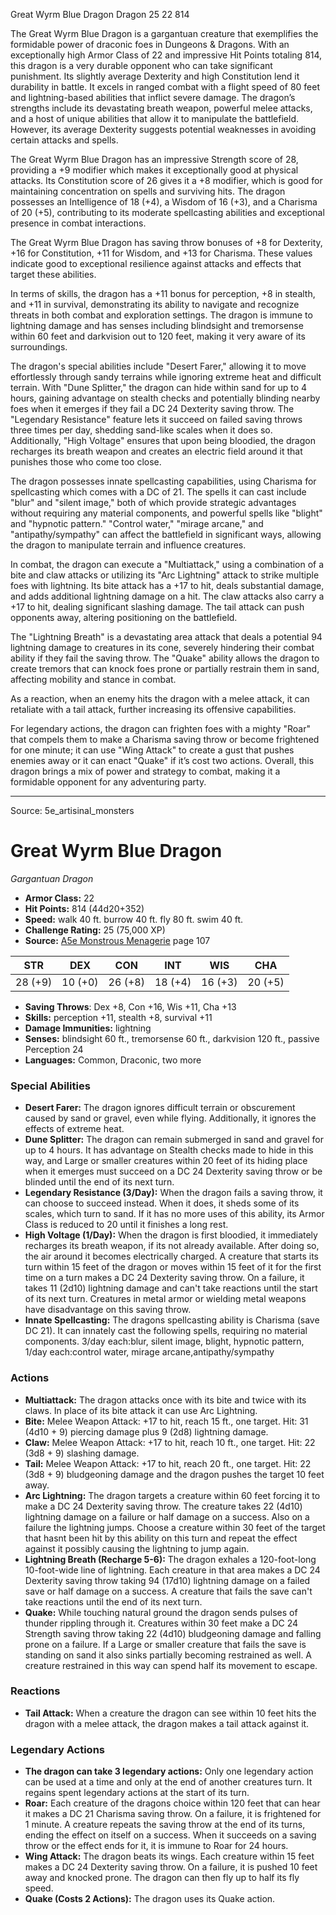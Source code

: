 <MonsterName/>Great Wyrm Blue Dragon</MonsterName>
<CreatureType/>Dragon</CreatureType>
<CR/>25</CR>
<AC/>22</AC>
<HP/>814</HP>
<summary>The Great Wyrm Blue Dragon is a gargantuan creature that exemplifies the formidable power of draconic foes in Dungeons & Dragons. With an exceptionally high Armor Class of 22 and impressive Hit Points totaling 814, this dragon is a very durable opponent who can take significant punishment. Its slightly average Dexterity and high Constitution lend it durability in battle. It excels in ranged combat with a flight speed of 80 feet and lightning-based abilities that inflict severe damage. The dragon’s strengths include its devastating breath weapon, powerful melee attacks, and a host of unique abilities that allow it to manipulate the battlefield. However, its average Dexterity suggests potential weaknesses in avoiding certain attacks and spells. </summary>

<detail>

The Great Wyrm Blue Dragon has an impressive Strength score of 28, providing a +9 modifier which makes it exceptionally good at physical attacks. Its Constitution score of 26 gives it a +8 modifier, which is good for maintaining concentration on spells and surviving hits. The dragon possesses an Intelligence of 18 (+4), a Wisdom of 16 (+3), and a Charisma of 20 (+5), contributing to its moderate spellcasting abilities and exceptional presence in combat interactions. 

The Great Wyrm Blue Dragon has saving throw bonuses of +8 for Dexterity, +16 for Constitution, +11 for Wisdom, and +13 for Charisma. These values indicate good to exceptional resilience against attacks and effects that target these abilities. 

In terms of skills, the dragon has a +11 bonus for perception, +8 in stealth, and +11 in survival, demonstrating its ability to navigate and recognize threats in both combat and exploration settings. The dragon is immune to lightning damage and has senses including blindsight and tremorsense within 60 feet and darkvision out to 120 feet, making it very aware of its surroundings.

The dragon's special abilities include "Desert Farer," allowing it to move effortlessly through sandy terrains while ignoring extreme heat and difficult terrain. With "Dune Splitter," the dragon can hide within sand for up to 4 hours, gaining advantage on stealth checks and potentially blinding nearby foes when it emerges if they fail a DC 24 Dexterity saving throw. The "Legendary Resistance" feature lets it succeed on failed saving throws three times per day, shedding sand-like scales when it does so. Additionally, "High Voltage" ensures that upon being bloodied, the dragon recharges its breath weapon and creates an electric field around it that punishes those who come too close.

The dragon possesses innate spellcasting capabilities, using Charisma for spellcasting which comes with a DC of 21. The spells it can cast include "blur" and "silent image," both of which provide strategic advantages without requiring any material components, and powerful spells like "blight" and "hypnotic pattern." "Control water," "mirage arcane," and "antipathy/sympathy" can affect the battlefield in significant ways, allowing the dragon to manipulate terrain and influence creatures.

In combat, the dragon can execute a "Multiattack," using a combination of a bite and claw attacks or utilizing its "Arc Lightning" attack to strike multiple foes with lightning. Its bite attack has a +17 to hit, deals substantial damage, and adds additional lightning damage on a hit. The claw attacks also carry a +17 to hit, dealing significant slashing damage. The tail attack can push opponents away, altering positioning on the battlefield. 

The "Lightning Breath" is a devastating area attack that deals a potential 94 lightning damage to creatures in its cone, severely hindering their combat ability if they fail the saving throw. The "Quake" ability allows the dragon to create tremors that can knock foes prone or partially restrain them in sand, affecting mobility and stance in combat. 

As a reaction, when an enemy hits the dragon with a melee attack, it can retaliate with a tail attack, further increasing its offensive capabilities. 

For legendary actions, the dragon can frighten foes with a mighty "Roar" that compels them to make a Charisma saving throw or become frightened for one minute; it can use "Wing Attack" to create a gust that pushes enemies away or it can enact "Quake" if it’s cost two actions. Overall, this dragon brings a mix of power and strategy to combat, making it a formidable opponent for any adventuring party.</detail>



---

Source: 5e_artisinal_monsters

# Great Wyrm Blue Dragon

*Gargantuan* *Dragon*

- **Armor Class:** 22
- **Hit Points:** 814 (44d20+352)
- **Speed:** walk 40 ft. burrow 40 ft. fly 80 ft. swim 40 ft.
- **Challenge Rating:** 25 (75,000 XP)
- **Source:** [A5e Monstrous Menagerie](https://enpublishingrpg.com/products/level-up-monstrous-menagerie-a5e) page 107

| STR | DEX | CON | INT | WIS | CHA |
| --- | --- | --- | --- | --- | --- |
| 28 (+9) | 10 (+0) | 26 (+8) | 18 (+4) | 16 (+3) | 20 (+5) |

- **Saving Throws**: Dex +8, Con +16, Wis +11, Cha +13
- **Skills:** perception +11, stealth +8, survival +11
- **Damage Immunities:** lightning
- **Senses:** blindsight 60 ft., tremorsense 60 ft., darkvision 120 ft., passive Perception 24
- **Languages:** Common, Draconic, two more

### Special Abilities

- **Desert Farer:** The dragon ignores difficult terrain or obscurement caused by sand or gravel, even while flying. Additionally, it ignores the effects of extreme heat.
- **Dune Splitter:** The dragon can remain submerged in sand and gravel for up to 4 hours. It has advantage on Stealth checks made to hide in this way, and Large or smaller creatures within 20 feet of its hiding place when it emerges must succeed on a DC 24 Dexterity saving throw or be blinded until the end of its next turn.
- **Legendary Resistance (3/Day):** When the dragon fails a saving throw, it can choose to succeed instead. When it does, it sheds some of its scales, which turn to sand. If it has no more uses of this ability, its Armor Class is reduced to 20 until it finishes a long rest.
- **High Voltage (1/Day):** When the dragon is first bloodied, it immediately recharges its breath weapon, if its not already available. After doing so, the air around it becomes electrically charged. A creature that starts its turn within 15 feet of the dragon or moves within 15 feet of it for the first time on a turn makes a DC 24 Dexterity saving throw. On a failure, it takes 11 (2d10) lightning damage and can't take reactions until the start of its next turn. Creatures in metal armor or wielding metal weapons have disadvantage on this saving throw.
- **Innate Spellcasting:** The dragons spellcasting ability is Charisma (save DC 21). It can innately cast the following spells, requiring no material components. 3/day each:blur, silent image, blight, hypnotic pattern,  1/day each:control water, mirage arcane,antipathy/sympathy

### Actions

- **Multiattack:** The dragon attacks once with its bite and twice with its claws. In place of its bite attack  it can use Arc Lightning.
- **Bite:** Melee Weapon Attack: +17 to hit, reach 15 ft., one target. Hit: 31 (4d10 + 9) piercing damage plus 9 (2d8) lightning damage.
- **Claw:** Melee Weapon Attack: +17 to hit, reach 10 ft., one target. Hit: 22 (3d8 + 9) slashing damage.
- **Tail:** Melee Weapon Attack: +17 to hit, reach 20 ft., one target. Hit: 22 (3d8 + 9) bludgeoning damage  and the dragon pushes the target 10 feet away.
- **Arc Lightning:** The dragon targets a creature within 60 feet  forcing it to make a DC 24 Dexterity saving throw. The creature takes 22 (4d10) lightning damage on a failure or half damage on a success. Also on a failure  the lightning jumps. Choose a creature within 30 feet of the target that hasnt been hit by this ability on this turn  and repeat the effect against it  possibly causing the lightning to jump again.
- **Lightning Breath (Recharge 5-6):** The dragon exhales a 120-foot-long  10-foot-wide line of lightning. Each creature in that area makes a DC 24 Dexterity saving throw  taking 94 (17d10) lightning damage on a failed save or half damage on a success. A creature that fails the save can't take reactions until the end of its next turn.
- **Quake:** While touching natural ground  the dragon sends pulses of thunder rippling through it. Creatures within 30 feet make a DC 24 Strength saving throw  taking 22 (4d10) bludgeoning damage and falling prone on a failure. If a Large or smaller creature that fails the save is standing on sand  it also sinks partially  becoming restrained as well. A creature restrained in this way can spend half its movement to escape.

### Reactions

- **Tail Attack:** When a creature the dragon can see within 10 feet hits the dragon with a melee attack, the dragon makes a tail attack against it.



### Legendary Actions

- **The dragon can take 3 legendary actions:** Only one legendary action can be used at a time and only at the end of another creatures turn. It regains spent legendary actions at the start of its turn.
- **Roar:** Each creature of the dragons choice within 120 feet that can hear it makes a DC 21 Charisma saving throw. On a failure, it is frightened for 1 minute. A creature repeats the saving throw at the end of its turns, ending the effect on itself on a success. When it succeeds on a saving throw or the effect ends for it, it is immune to Roar for 24 hours.
- **Wing Attack:** The dragon beats its wings. Each creature within 15 feet makes a DC 24 Dexterity saving throw. On a failure, it is pushed 10 feet away and knocked prone. The dragon can then fly up to half its fly speed.
- **Quake (Costs 2 Actions):** The dragon uses its Quake action.


